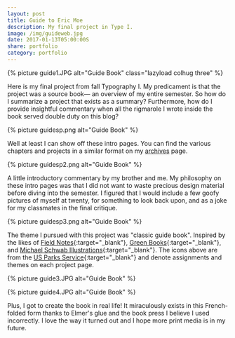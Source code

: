 ```yaml
---
layout: post
title: Guide to Eric Moe
description: My final project in Type I.
image: /img/guideweb.jpg
date: 2017-01-13T05:00:00S
share: portfolio
category: portfolio
---
```

{% picture guide1.JPG alt="Guide Book" class="lazyload colhug three" %}

Here is my final project from fall Typography I. My predicament is that the project was a source book— an overview of my entire semester. So how do I summarize a project that exists as a summary? Furthermore, how do I provide insightful commentary when all the rigmarole I wrote inside the book served double duty on this blog?

{% picture guidesp.png alt="Guide Book" %}

Well at least I can show off these intro pages. You can find the various chapters and projects in a similar format on my [archives](/archive/) page.

{% picture guidesp2.png alt="Guide Book" %}

A little introductory commentary by my brother and me. My philosophy on these intro pages was that I did not want to waste precious design material before diving into the semester. I figured that I would include a few goofy pictures of myself at twenty, for something to look back upon, and as a joke for my classmates in the final critique.

{% picture guidesp3.png alt="Guide Book" %}

The theme I pursued with this project was "classic guide book". Inspired by the likes of [Field Notes](https://fieldnotesbrand.com/products/drive){:target="_blank"}, [Green Books](https://99percentinvisible.org/episode/the-green-book/){:target="_blank"}, and [Michael Schwab Illustrations](https://www.michaelschwab.com/posters.html){:target="_blank"}. The icons above are from the [US Parks Service](https://thenounproject.com/edward/collection/national-park-service/){:target="_blank"} and denote assignments and themes on each project page.

{% picture guide3.JPG alt="Guide Book" %}

{% picture guide4.JPG alt="Guide Book" %}

Plus, I got to create the book in real life! It miraculously exists in this French-folded form thanks to Elmer's glue and the book press I believe I used incorrectly. I love the way it turned out and I hope more print media is in my future.
